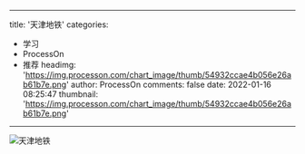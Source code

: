 
---
title: '天津地铁'
categories: 
 - 学习
 - ProcessOn
 - 推荐
headimg: 'https://img.processon.com/chart_image/thumb/54932ccae4b056e26ab61b7e.png'
author: ProcessOn
comments: false
date: 2022-01-16 08:25:47
thumbnail: 'https://img.processon.com/chart_image/thumb/54932ccae4b056e26ab61b7e.png'
---

<div>   
<img class="thumb" alt="天津地铁" src="https://img.processon.com/chart_image/thumb/54932ccae4b056e26ab61b7e.png" referrerpolicy="no-referrer">
<p></p>  
</div>
            